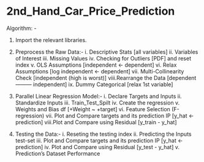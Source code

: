 # 2nd_Hand_Car_Price_Prediction

Algorithm: - 

1. Import the relevant libraries.

2. Preprocess the Raw Data:- 
      i.   Descriptive Stats [all variables]
      ii.  Variables of Interest
      iii. Missing Values
      iv.  Checking for Outliers [PDF] and reset index
      v.   OLS Assumptions [independent <- dependent]
      vi.  Relax Assumptions [log independent <- dependent]
      vii. Multi-Collinearity Check [independent (high is worst)]
      viii.Rearrange the Data [dependent ——— independent]
      ix.  Dummy Categorical [relax 1st variable]

3. Parallel Linear Regression Model:-
      i.   Declare Targets and Inputs
      ii.  Standardize Inputs
      iii. Train_Test_Spilt
      iv.  Create the regression
      v.   Weights and Bias df [+Weight ~ +target]
      vi.  Feature Selection (F-regression)
      vii. Plot and Compare targets and its prediction IP [y_hat <- prediction]
      viii.Plot and Compare using Residual [y_train - y_hat]

4. Testing the Data:-
      i.   Reseting the testing index
      ii.  Predicting the Inputs test-set
      iii. Plot and Compare targets and its prediction IP [y_hat <- prediction]
      iv.  Plot and Compare using Residual [y_test - y_hat]
      v.   Prediction’s Dataset Performance
